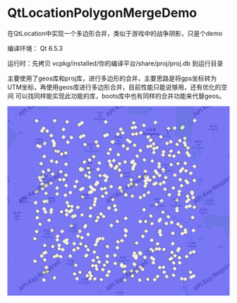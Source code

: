 # QtLocationPolygonMergeDemo
在QtLocation中实现一个多边形合并，类似于游戏中的战争阴影，只是个demo

编译环境： Qt 6.5.3

运行时：先拷贝 vcpkg/installed/你的编译平台/share/proj/proj.db 到运行目录

主要使用了geos库和proj库，进行多边形的合并，主要思路是将gps坐标转为UTM坐标，再使用geos库进行多边形合并，目前性能只能说够用，还有优化的空间
可以找同样能实现此功能的库，boots库中也有同样的合并功能来代替geos。

![Alt text](image.png)
